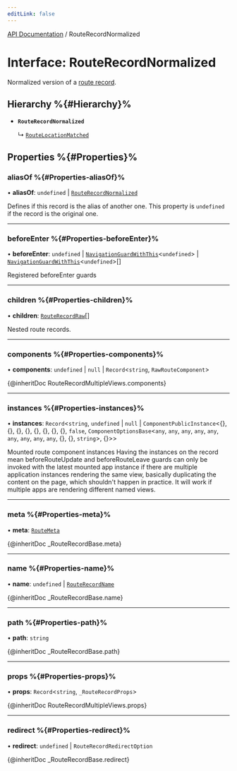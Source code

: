 ```yaml
---
editLink: false
---
```


[API Documentation](../index.md) / RouteRecordNormalized

# Interface: RouteRecordNormalized

Normalized version of a [route record](../index.md#routerecord).

## Hierarchy %{#Hierarchy}%

- **`RouteRecordNormalized`**

  ↳ [`RouteLocationMatched`](RouteLocationMatched.md)

## Properties %{#Properties}%

### aliasOf %{#Properties-aliasOf}%

• **aliasOf**: `undefined` \| [`RouteRecordNormalized`](RouteRecordNormalized.md)

Defines if this record is the alias of another one. This property is
`undefined` if the record is the original one.

___

### beforeEnter %{#Properties-beforeEnter}%

• **beforeEnter**: `undefined` \| [`NavigationGuardWithThis`](NavigationGuardWithThis.md)<`undefined`\> \| [`NavigationGuardWithThis`](NavigationGuardWithThis.md)<`undefined`\>[]

Registered beforeEnter guards

___

### children %{#Properties-children}%

• **children**: [`RouteRecordRaw`](../index.md#routerecordraw)[]

Nested route records.

___

### components %{#Properties-components}%

• **components**: `undefined` \| ``null`` \| `Record`<`string`, `RawRouteComponent`\>

{@inheritDoc RouteRecordMultipleViews.components}

___

### instances %{#Properties-instances}%

• **instances**: `Record`<`string`, `undefined` \| ``null`` \| `ComponentPublicInstance`<{}, {}, {}, {}, {}, {}, {}, {}, ``false``, `ComponentOptionsBase`<`any`, `any`, `any`, `any`, `any`, `any`, `any`, `any`, `any`, {}, {}, `string`\>, {}\>\>

Mounted route component instances
Having the instances on the record mean beforeRouteUpdate and
beforeRouteLeave guards can only be invoked with the latest mounted app
instance if there are multiple application instances rendering the same
view, basically duplicating the content on the page, which shouldn't happen
in practice. It will work if multiple apps are rendering different named
views.

___

### meta %{#Properties-meta}%

• **meta**: [`RouteMeta`](RouteMeta.md)

{@inheritDoc _RouteRecordBase.meta}

___

### name %{#Properties-name}%

• **name**: `undefined` \| [`RouteRecordName`](../index.md#routerecordname)

{@inheritDoc _RouteRecordBase.name}

___

### path %{#Properties-path}%

• **path**: `string`

{@inheritDoc _RouteRecordBase.path}

___

### props %{#Properties-props}%

• **props**: `Record`<`string`, `_RouteRecordProps`\>

{@inheritDoc RouteRecordMultipleViews.props}

___

### redirect %{#Properties-redirect}%

• **redirect**: `undefined` \| `RouteRecordRedirectOption`

{@inheritDoc _RouteRecordBase.redirect}
